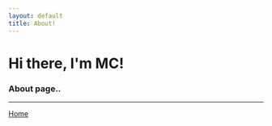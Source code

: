 ```yaml
---
layout: default
title: About!
---
```


<div class="blurb">

# Hi there, I'm MC!
### About page..

<hr/>

[Home](./)
</div>



